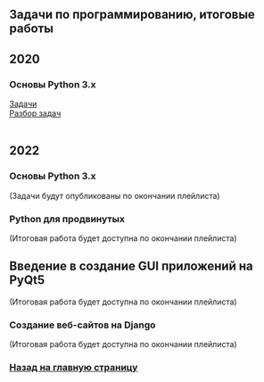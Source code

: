 ## Задачи по программированию, итоговые работы
## 2020
### Основы Python 3.x
<a href="https://disk.yandex.ru/i/fM-f0nzwtLZHUA">Задачи</a><br>
<a href="https://disk.yandex.ru/i/KDUUWhmFPQFv9w">Разбор задач</a>
<br><br>
## 2022
### Основы Python 3.x
(Задачи будут опубликованы по окончании плейлиста)
### Python для продвинутых
(Итоговая работа будет доступна по окончании плейлиста)
## Введение в создание GUI приложений на PyQt5
(Итоговая работа будет доступна по окончании плейлиста)
### Создание веб-сайтов на Django
(Итоговая работа будет доступна по окончании плейлиста)

### <a href="index">Назад на главную страницу</a>
